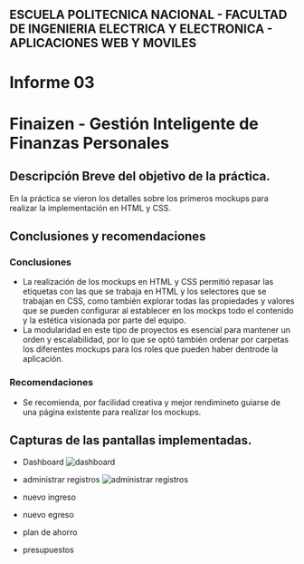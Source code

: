 ## ESCUELA POLITECNICA NACIONAL -  FACULTAD DE INGENIERIA ELECTRICA Y ELECTRONICA - APLICACIONES WEB Y MOVILES

# Informe 03
# Finaizen - Gestión Inteligente de Finanzas Personales

## Descripción Breve del objetivo de la práctica.
En la práctica se vieron los detalles sobre los primeros mockups para realizar la implementación en HTML y CSS.

## Conclusiones y recomendaciones
### Conclusiones
- La realización de los mockups en HTML y CSS permitió repasar las etiquetas con las que se trabaja en HTML y los selectores que se trabajan en CSS, como también explorar todas las propiedades y valores que se pueden configurar al establecer en los mockps todo el contenido y la estética visionada por parte del equipo. 
- La modularidad en este tipo de proyectos es esencial para mantener un orden y escalabilidad, por lo que se optó también ordenar por carpetas los diferentes mockups para los roles que pueden haber dentrode la aplicación. 

### Recomendaciones
- Se recomienda, por facilidad creativa y mejor rendimineto guiarse de una página existente para realizar los mockups.

## Capturas de las pantallas implementadas.
- Dashboard
  ![dashboard](./assets/dashboard.png)

- administrar registros
  ![administrar registros](./assets/administrar_registros.png)
- nuevo ingreso
- nuevo egreso
- plan de ahorro
- presupuestos
